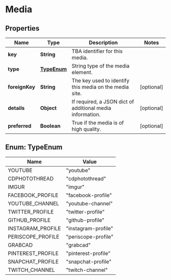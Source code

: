 
# Media

## Properties
Name | Type | Description | Notes
------------ | ------------- | ------------- | -------------
**key** | **String** | TBA identifier for this media. | 
**type** | [**TypeEnum**](#TypeEnum) | String type of the media element. | 
**foreignKey** | **String** | The key used to identify this media on the media site. |  [optional]
**details** | **Object** | If required, a JSON dict of additional media information. |  [optional]
**preferred** | **Boolean** | True if the media is of high quality. |  [optional]


<a name="TypeEnum"></a>
## Enum: TypeEnum
Name | Value
---- | -----
YOUTUBE | &quot;youtube&quot;
CDPHOTOTHREAD | &quot;cdphotothread&quot;
IMGUR | &quot;imgur&quot;
FACEBOOK_PROFILE | &quot;facebook-profile&quot;
YOUTUBE_CHANNEL | &quot;youtube-channel&quot;
TWITTER_PROFILE | &quot;twitter-profile&quot;
GITHUB_PROFILE | &quot;github-profile&quot;
INSTAGRAM_PROFILE | &quot;instagram-profile&quot;
PERISCOPE_PROFILE | &quot;periscope-profile&quot;
GRABCAD | &quot;grabcad&quot;
PINTEREST_PROFILE | &quot;pinterest-profile&quot;
SNAPCHAT_PROFILE | &quot;snapchat-profile&quot;
TWITCH_CHANNEL | &quot;twitch-channel&quot;



